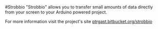 #Strobbio
"Strobbio" allows you to transfer small amounts of data directly from your screen to your Arduino powered project.

For more information visit the project's site
[ptrgast.bitbucket.org/strobbio](http://ptrgast.com/strobbio/)
